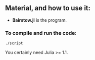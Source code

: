 ## Material, and how to use it:


* **Bairstow.jl** is the program.

### To compile and run the code:

```
./script
```

You certainly need  Julia >=  1.1.
